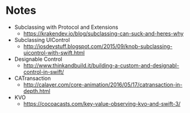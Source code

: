 # Notes

- Subclassing with Protocol and Extensions 
    - https://krakendev.io/blog/subclassing-can-suck-and-heres-why
- Subclassing UIControl
    - http://iosdevstuff.blogspot.com/2015/09/knob-subclassing-uicontrol-with-swift.html
- Designable Control 
    - http://www.thinkandbuild.it/building-a-custom-and-designabl-control-in-swift/
- CATransaction 
    - http://calayer.com/core-animation/2016/05/17/catransaction-in-depth.html
- KVO 
    - https://cocoacasts.com/key-value-observing-kvo-and-swift-3/